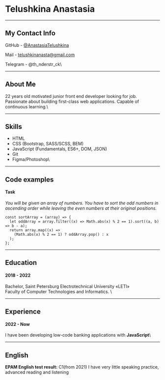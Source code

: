 # Telushkina Anastasia
********* 
## My Contact Info
GitHub - [@AnastasiaTelushkina](https://github.com/AnastasiaTelushkina)

Mail - telushkinanasta@gmail.com

Telegram - @th_nderstr_ck\

********* 
## About Me
22 years old motivated junior front end developer looking for job. Passionate about building first-class web applications. Capable of continuous learning.\

********* 
## Skills
* HTML
* CSS (Bootstrap, SASS/SCSS, BEM)
* JavaScript (Fundamentals, ES6+, DOM, JSON)
* Git
* Figma/Photoshop\

********* 
## Code examples
#### Task
*You will be given an array of numbers. You have to sort the odd numbers in ascending order while leaving the even numbers at their original positions.*
```
const sortArray = (array) => {
  let oddArray = array.filter((x) => Math.abs(x) % 2 == 1).sort((a, b) => b - a); 
  return array.map((x) =>   
    (Math.abs(x) % 2 == 1) ? oddArray.pop() : x
  ); 
};
 ```
 
 ********* 
## Education
#### 2018 - 2022 
Bachelor, Saint Petersburg Electrotechnical University «LETI»\
Faculty of Computer Technologies and Informatics. \

********* 
## Experience
 
#### 2022 - Now
I have been developing low-code banking applications with **JavaScript**\

********* 
## English
 
**EPAM English test result:** C1(from 2021) I have very little speaking practice, advanced reading and listening
